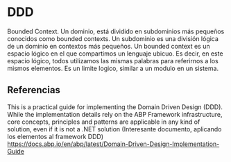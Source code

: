 # DDD
 
Bounded Context. Un dominio, está dividido en subdominios más pequeños conocidos como bounded contexts. Un subdominio es una división lógica de un dominio en contextos más pequeños. Un bounded context es un espacio lógico en el que compartimos un lenguaje ubicuo. Es decir, en este espacio lógico, todos utilizamos las mismas palabras para referirnos a los mismos elementos. Es un limite logico, similar a un modulo en un sistema. 


 
 
## Referencias

This is a practical guide for implementing the Domain Driven Design (DDD). While the implementation details rely on the ABP Framework infrastructure, core concepts, principles and patterns are applicable in any kind of solution, even if it is not a .NET solution
(Interesante documento, aplicando los elementos al framework DDD)
https://docs.abp.io/en/abp/latest/Domain-Driven-Design-Implementation-Guide
